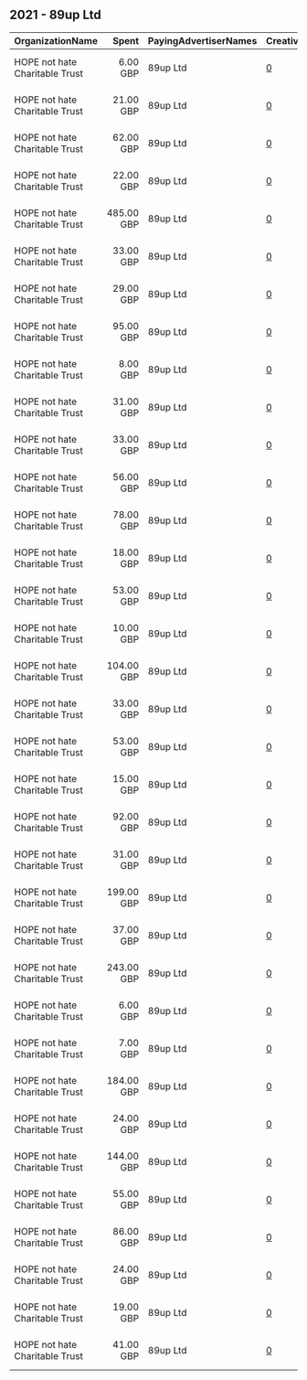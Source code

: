 ## 2021 - 89up Ltd 
|OrganizationName|Spent|PayingAdvertiserNames|CreativeUrls|Impressions|Genders|AgeBrackets|CountryCodes|BillingAddresses|CandidateBallotInformation|
|:---|---:|:---|:---|---:|:---|:---|:---|:---|:---|
|HOPE not hate Charitable Trust|6.00 GBP|89up Ltd|[0](https://www.snap.com/political-ads/asset/e1ecb42f82521e775b5250787aa96dee79bd08a4199cbac55841f3e8e9862d23?mediaType=mp4)|3,895||18-25|united kingdom|"1 Clothier St,London,E1 POA,GB"||
|HOPE not hate Charitable Trust|21.00 GBP|89up Ltd|[0](https://www.snap.com/political-ads/asset/e1ecb42f82521e775b5250787aa96dee79bd08a4199cbac55841f3e8e9862d23?mediaType=mp4)|12,076||18+|united kingdom|"1 Clothier St,London,E1 POA,GB"||
|HOPE not hate Charitable Trust|62.00 GBP|89up Ltd|[0](https://www.snap.com/political-ads/asset/261625788014cc4d20c353e27fab4c4768f8962b0b09989b8626f088ff91660e?mediaType=mp4)|35,085||18+|united kingdom|"1 Clothier St,London,E1 POA,GB"||
|HOPE not hate Charitable Trust|22.00 GBP|89up Ltd|[0](https://www.snap.com/political-ads/asset/e1ecb42f82521e775b5250787aa96dee79bd08a4199cbac55841f3e8e9862d23?mediaType=mp4)|11,509||18-25|united kingdom|"1 Clothier St,London,E1 POA,GB"||
|HOPE not hate Charitable Trust|485.00 GBP|89up Ltd|[0](https://www.snap.com/political-ads/asset/97be0aef64c87d66ee452551822312e4676c596840976392c5a1dff6f67289a7?mediaType=mp4)|285,138||18-25|united kingdom|"1 Clothier St,London,E1 POA,GB"||
|HOPE not hate Charitable Trust|33.00 GBP|89up Ltd|[0](https://www.snap.com/political-ads/asset/57afc0606cd437fbd75b816ff9f97159cfdc957ba576479a5d341d460508c97f?mediaType=mp4)|18,767||18+|united kingdom|"1 Clothier St,London,E1 POA,GB"||
|HOPE not hate Charitable Trust|29.00 GBP|89up Ltd|[0](https://www.snap.com/political-ads/asset/e1ecb42f82521e775b5250787aa96dee79bd08a4199cbac55841f3e8e9862d23?mediaType=mp4)|16,626||18-25|united kingdom|"1 Clothier St,London,E1 POA,GB"||
|HOPE not hate Charitable Trust|95.00 GBP|89up Ltd|[0](https://www.snap.com/political-ads/asset/af9475c6b438777ea86bcc11a4d01ffa78a29a5de3e1bc0fd26c656feb48bcbb?mediaType=mp4)|60,724||18-25|united kingdom|"1 Clothier St,London,E1 POA,GB"||
|HOPE not hate Charitable Trust|8.00 GBP|89up Ltd|[0](https://www.snap.com/political-ads/asset/e1ecb42f82521e775b5250787aa96dee79bd08a4199cbac55841f3e8e9862d23?mediaType=mp4)|4,112||18-25|united kingdom|"1 Clothier St,London,E1 POA,GB"||
|HOPE not hate Charitable Trust|31.00 GBP|89up Ltd|[0](https://www.snap.com/political-ads/asset/90148a7760ddaea44b6e11ec27e69bb9ff3c11ace5118e42d29da5e8fc7df167?mediaType=mp4)|17,066||18-25|united kingdom|"1 Clothier St,London,E1 POA,GB"||
|HOPE not hate Charitable Trust|33.00 GBP|89up Ltd|[0](https://www.snap.com/political-ads/asset/ee82088fd3da0dd333f16db844bfd72f989bd64bffc1516998ab3bece2999d66?mediaType=mp4)|20,797||18-25|united kingdom|"1 Clothier St,London,E1 POA,GB"||
|HOPE not hate Charitable Trust|56.00 GBP|89up Ltd|[0](https://www.snap.com/political-ads/asset/e1ecb42f82521e775b5250787aa96dee79bd08a4199cbac55841f3e8e9862d23?mediaType=mp4)|31,995||18+|united kingdom|"1 Clothier St,London,E1 POA,GB"||
|HOPE not hate Charitable Trust|78.00 GBP|89up Ltd|[0](https://www.snap.com/political-ads/asset/e1ecb42f82521e775b5250787aa96dee79bd08a4199cbac55841f3e8e9862d23?mediaType=mp4)|41,329||18+|united kingdom|"1 Clothier St,London,E1 POA,GB"||
|HOPE not hate Charitable Trust|18.00 GBP|89up Ltd|[0](https://www.snap.com/political-ads/asset/e912f90405f6407e413e7207c8c4961c0ee7d4b5d19275a93510b853dac2897e?mediaType=mp4)|10,621||18-25|united kingdom|"1 Clothier St,London,E1 POA,GB"||
|HOPE not hate Charitable Trust|53.00 GBP|89up Ltd|[0](https://www.snap.com/political-ads/asset/e1ecb42f82521e775b5250787aa96dee79bd08a4199cbac55841f3e8e9862d23?mediaType=mp4)|28,071||18+|united kingdom|"1 Clothier St,London,E1 POA,GB"||
|HOPE not hate Charitable Trust|10.00 GBP|89up Ltd|[0](https://www.snap.com/political-ads/asset/e1ecb42f82521e775b5250787aa96dee79bd08a4199cbac55841f3e8e9862d23?mediaType=mp4)|5,935||18-25|united kingdom|"1 Clothier St,London,E1 POA,GB"||
|HOPE not hate Charitable Trust|104.00 GBP|89up Ltd|[0](https://www.snap.com/political-ads/asset/e1ecb42f82521e775b5250787aa96dee79bd08a4199cbac55841f3e8e9862d23?mediaType=mp4)|57,503||18-25|united kingdom|"1 Clothier St,London,E1 POA,GB"||
|HOPE not hate Charitable Trust|33.00 GBP|89up Ltd|[0](https://www.snap.com/political-ads/asset/e1ecb42f82521e775b5250787aa96dee79bd08a4199cbac55841f3e8e9862d23?mediaType=mp4)|17,181||18-25|united kingdom|"1 Clothier St,London,E1 POA,GB"||
|HOPE not hate Charitable Trust|53.00 GBP|89up Ltd|[0](https://www.snap.com/political-ads/asset/7615f54f6f5e6c4a69d976a5e0b7b1777a9de8f6d1d28faa96dc0d524f9d68fb?mediaType=mp4)|30,171||18+|united kingdom|"1 Clothier St,London,E1 POA,GB"||
|HOPE not hate Charitable Trust|15.00 GBP|89up Ltd|[0](https://www.snap.com/political-ads/asset/e1ecb42f82521e775b5250787aa96dee79bd08a4199cbac55841f3e8e9862d23?mediaType=mp4)|7,936||18-25|united kingdom|"1 Clothier St,London,E1 POA,GB"||
|HOPE not hate Charitable Trust|92.00 GBP|89up Ltd|[0](https://www.snap.com/political-ads/asset/e1ecb42f82521e775b5250787aa96dee79bd08a4199cbac55841f3e8e9862d23?mediaType=mp4)|52,255||18+|united kingdom|"1 Clothier St,London,E1 POA,GB"||
|HOPE not hate Charitable Trust|31.00 GBP|89up Ltd|[0](https://www.snap.com/political-ads/asset/e1ecb42f82521e775b5250787aa96dee79bd08a4199cbac55841f3e8e9862d23?mediaType=mp4)|17,139||18-25|united kingdom|"1 Clothier St,London,E1 POA,GB"||
|HOPE not hate Charitable Trust|199.00 GBP|89up Ltd|[0](https://www.snap.com/political-ads/asset/e952413cf35f2abadcb1a55bf273ac70d7143a90360fc910c9c545d89b685c09?mediaType=mp4)|114,222||18+|united kingdom|"1 Clothier St,London,E1 POA,GB"||
|HOPE not hate Charitable Trust|37.00 GBP|89up Ltd|[0](https://www.snap.com/political-ads/asset/e1ecb42f82521e775b5250787aa96dee79bd08a4199cbac55841f3e8e9862d23?mediaType=mp4)|20,236||18+|united kingdom|"1 Clothier St,London,E1 POA,GB"||
|HOPE not hate Charitable Trust|243.00 GBP|89up Ltd|[0](https://www.snap.com/political-ads/asset/65698620a406d1ae1e416f4484c7b62c4f01cfb5e4b1fd9f7f7fcde6324dffa6?mediaType=mp4)|135,448||18+|united kingdom|"1 Clothier St,London,E1 POA,GB"||
|HOPE not hate Charitable Trust|6.00 GBP|89up Ltd|[0](https://www.snap.com/political-ads/asset/e1ecb42f82521e775b5250787aa96dee79bd08a4199cbac55841f3e8e9862d23?mediaType=mp4)|3,290||18-25|united kingdom|"1 Clothier St,London,E1 POA,GB"||
|HOPE not hate Charitable Trust|7.00 GBP|89up Ltd|[0](https://www.snap.com/political-ads/asset/e1ecb42f82521e775b5250787aa96dee79bd08a4199cbac55841f3e8e9862d23?mediaType=mp4)|3,399||18-25|united kingdom|"1 Clothier St,London,E1 POA,GB"||
|HOPE not hate Charitable Trust|184.00 GBP|89up Ltd|[0](https://www.snap.com/political-ads/asset/141fdc8099fa4a899993ca812aa9f4511752c702811d7356786c61804795fd16?mediaType=mp4)|111,771||18-25|united kingdom|"1 Clothier St,London,E1 POA,GB"||
|HOPE not hate Charitable Trust|24.00 GBP|89up Ltd|[0](https://www.snap.com/political-ads/asset/fee48ee66783313d19635e000ae064e3b16154b6df9fce7563b86122e486aeab?mediaType=mp4)|13,644||18-25|united kingdom|"1 Clothier St,London,E1 POA,GB"||
|HOPE not hate Charitable Trust|144.00 GBP|89up Ltd|[0](https://www.snap.com/political-ads/asset/e1ecb42f82521e775b5250787aa96dee79bd08a4199cbac55841f3e8e9862d23?mediaType=mp4)|76,391||18+|united kingdom|"1 Clothier St,London,E1 POA,GB"||
|HOPE not hate Charitable Trust|55.00 GBP|89up Ltd|[0](https://www.snap.com/political-ads/asset/6f01c8512a897549543b225c8d26e383bae86bed3708cf9f7a0fa92c106e8463?mediaType=mp4)|36,540||18-25|united kingdom|"1 Clothier St,London,E1 POA,GB"||
|HOPE not hate Charitable Trust|86.00 GBP|89up Ltd|[0](https://www.snap.com/political-ads/asset/05ce39fdf94a3a923fe603ada42e8e6212de43307a0b31f20bb615d3a6a9f637?mediaType=mp4)|50,796||18+|united kingdom|"1 Clothier St,London,E1 POA,GB"||
|HOPE not hate Charitable Trust|24.00 GBP|89up Ltd|[0](https://www.snap.com/political-ads/asset/e1ecb42f82521e775b5250787aa96dee79bd08a4199cbac55841f3e8e9862d23?mediaType=mp4)|13,510||18+|united kingdom|"1 Clothier St,London,E1 POA,GB"||
|HOPE not hate Charitable Trust|19.00 GBP|89up Ltd|[0](https://www.snap.com/political-ads/asset/e1ecb42f82521e775b5250787aa96dee79bd08a4199cbac55841f3e8e9862d23?mediaType=mp4)|10,437||18-25|united kingdom|"1 Clothier St,London,E1 POA,GB"||
|HOPE not hate Charitable Trust|41.00 GBP|89up Ltd|[0](https://www.snap.com/political-ads/asset/7e81c5c3541204b53320df3e11e1ae2a618270fe263cc2823065e792f2c34690?mediaType=mp4)|22,310||18+|united kingdom|"1 Clothier St,London,E1 POA,GB"||

